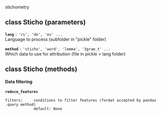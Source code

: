 stichometry

## class Sticho (parameters)

**`lang`** `:`      ``'cs', 'de', 'es' ...``  
Language to process (subfolder in "pickle" folder)  

**`method`** `:`     ``'sticho', 'word', 'lemma', '3gram_t' ...``  
Which data to use for attribution (file in pickle > lang folder)


## class Sticho (methods)

#### Data filtering

**`reduce_features`**  
```
filters:     conditions to filter features (format accepted by pandas .query method)
             default: None
```
